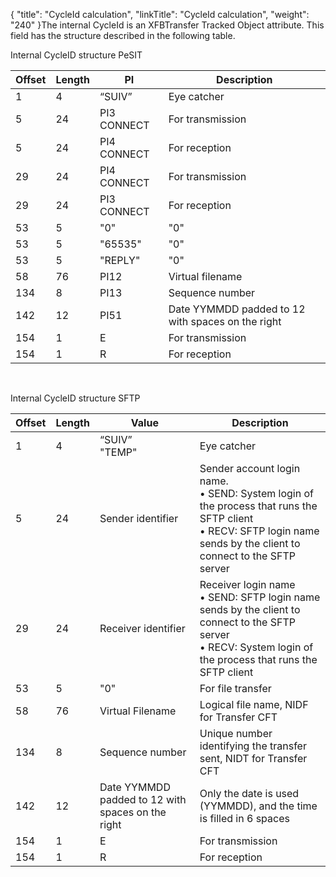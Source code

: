 {
    "title": "CycleId calculation",
    "linkTitle": "CycleId calculation",
    "weight": "240"
}The internal CycleId is an XFBTransfer Tracked Object attribute. This field has the structure described in the following table.

Internal CycleID structure PeSIT


| Offset | Length | PI | Description |
| --- | --- | --- | --- |
| 1 | 4 | “SUIV” | Eye catcher |
| 5 | 24 | PI3 CONNECT | For transmission |
| 5  | 24  | PI4 CONNECT | For reception |
| 29 | 24 | PI4 CONNECT | For transmission |
| 29  | 24  | PI3 CONNECT | For reception |
| 53 | 5 | &quot;0&quot; | &quot;0&quot; |
| 53  | 5  | &quot;65535&quot; | &quot;0&quot;  |
| 53  | 5  | &quot;REPLY&quot; | &quot;0&quot;  |
| 58 | 76 | PI12 | Virtual filename |
| 134 | 8 | PI13 | Sequence number  |
| 142 | 12 | PI51 | Date YYMMDD padded to 12 with spaces on the right |
| 154 | 1 | E | For transmission |
| 154  | 1  | R | For reception |


 

Internal CycleID structure SFTP


| Offset | Length | Value  | Description |
| --- | --- | --- | --- |
| 1 | 4 | “SUIV”<br/> &quot;TEMP&quot; | Eye catcher |
| 5 | 24 | Sender identifier  | Sender account login name.<br/> • SEND: System login of the process that runs the SFTP client<br/> • RECV: SFTP login name sends by the client to connect to the SFTP server |
| 29 | 24 | Receiver identifier  | Receiver login name<br/> • SEND: SFTP login name sends by the client to connect to the SFTP server<br/> • RECV: System login of the process that runs the SFTP client |
| 53 | 5 | &quot;0&quot;  | For file transfer |
| 58 | 76 | Virtual Filename  | Logical file name, NIDF for Transfer CFT |
| 134 | 8 | Sequence number  | Unique number identifying the transfer sent, NIDT for Transfer CFT |
| 142 | 12 | Date YYMMDD padded to 12 with spaces on the right  | Only the date is used (YYMMDD), and the time is filled in 6 spaces |
| 154 | 1 | E  | For transmission |
| 154  | 1  | R  | For reception |

